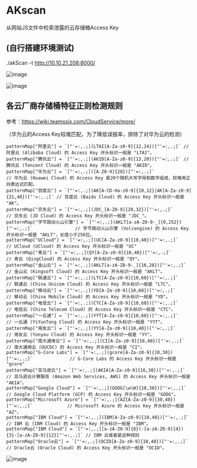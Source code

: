 # AKscan
从网站JS文件中检索泄露的云存储桶Access Key

## (自行搭建环境测试)

./akScan -t http://10.10.21.208:8000/

![image](https://github.com/user-attachments/assets/ef745834-56a2-4d18-8fe6-7f6aae8b1986)

![image](https://github.com/user-attachments/assets/81c80c94-e340-459c-907b-f0c06e565643)

## 各云厂商存储桶特征正则检测规则
参考：https://wiki.teamssix.com/CloudService/more/

（华为云的Access Key较难匹配，为了降低误报率，排除了对华为云的检测）

	patternMap["阿里云"] = `["'=:,.;](LTAI[A-Za-z0-9]{12,24})["'=:,.;]` // 阿里云 (Alibaba Cloud) 的 Access Key 开头标识一般是 "LTAI"。
	patternMap["腾讯云"] = `["'=:,.;](AKID[A-Za-z0-9]{13,20})["'=:,.;]` // 腾讯云 (Tencent Cloud) 的 Access Key 开头标识一般是 "AKID"。
	patternMap["华为云"] = `["'=:,.;]([A-Z0-9]{20})["'=:,.;]`                                 // 华为云 (Huawei Cloud) 的 Access Key 是20个随机大写字母和数字组成，较难用正则表达式匹配。
	patternMap["百度云"] = `["'=:,.;](AK[A-CD-Ha-z0-9]{10,12}|AK[A-Za-z0-9]{21,40})["'=:,.;]` // 百度云 (Baidu Cloud) 的 Access Key 开头标识一般是 "AK"。
	patternMap["京东云"] = `["'=:,.;](JDC_[A-Z0-9]{28,32})["'=:,.;]`                          // 京东云 (JD Cloud) 的 Access Key 开头标识一般是 "JDC_"。
	patternMap["字节跳动火山引擎"] = `["'=:,.;](AKLT[a-zA-Z0-9-_]{0,252})["'=:,.;]`                // 字节跳动火山引擎 (Volcengine) 的 Access Key 开头标识一般是 "AKLT"，长度小于256位。
	patternMap["UCloud"] = `["'=:,.;](UC[A-Za-z0-9]{10,40})["'=:,.;]`                      // UCloud (UCloud) 的 Access Key 开头标识一般是 "UC"
	patternMap["青云"] = `["'=:,.;](QY[A-Za-z0-9]{10,40})["'=:,.;]`                          // 青云 (QingCloud) 的 Access Key 开头标识一般是 "QY"。
	patternMap["金山云"] = `["'=:,.;](AKLT[a-zA-Z0-9-_]{16,28})["'=:,.;]`                     // 金山云 (Kingsoft Cloud) 的 Access Key 开头标识一般是 "AKLT"。
	patternMap["联通云"] = `["'=:,.;](LTC[A-Za-z0-9]{10,60})["'=:,.;]`                        // 联通云 (China Unicom Cloud) 的 Access Key 开头标识一般是 "LTC"。
	patternMap["移动云"] = `["'=:,.;](YD[A-Za-z0-9]{10,60})["'=:,.;]`                         // 移动云 (China Mobile Cloud) 的 Access Key 开头标识一般是 "YD"。
	patternMap["电信云"] = `["'=:,.;](CTC[A-Za-z0-9]{10,60})["'=:,.;]`                        // 电信云 (China Telecom Cloud) 的 Access Key 开头标识一般是 "CTC"。
	patternMap["一云通"] = `["'=:,.;](YYT[A-Za-z0-9]{10,60})["'=:,.;]`                        // 一云通 (YiYunTong Cloud) 的 Access Key 开头标识一般是 "YYT"。
	patternMap["用友云"] = `["'=:,.;](YY[A-Za-z0-9]{10,40})["'=:,.;]`                         // 用友云 (Yonyou Cloud) 的 Access Key 开头标识一般是 "YY"。
	patternMap["南大通用云"] = `["'=:,.;](CI[A-Za-z0-9]{10,40})["'=:,.;]`                       // 南大通用云 (OUCDC) 的 Access Key 开头标识一般是 "CI"。
	patternMap["G-Core Labs"] = `["'=:,.;](gcore[A-Za-z0-9]{10,30})["'=:,.;]`              // G-Core Labs 的 Access Key 开头标识一般是 "gcore"
	patternMap["亚马逊云"] = `["'=:,.;](AKIA[A-Za-z0-9]{16,30})["'=:,.;]`                      // 亚马逊云计算服务 (Amazon Web Services, AWS) 的 Access Key 开头标识一般是 "AKIA"。
	patternMap["Google Cloud"] = `["'=:,.;](GOOG[\w\W]{10,30})["'=:,.;]`                   // Google Cloud Platform (GCP) 的 Access Key 开头标识一般是 "GOOG"。
	patternMap["Microsoft Azure"] = `["'=:,.;](AZ[A-Za-z0-9]{30,40})["'=:,.;]`             // Microsoft Azure 的 Access Key 开头标识一般是 "AZ"。
	patternMap["IBM Cloud"] = `["'=:,.;](IBM[A-Za-z0-9]{10,40})["'=:,.;]`                  // IBM 云 (IBM Cloud) 的 Access Key 开头标识一般是 "IBM"。
	patternMap["IBM Cloud"] = `["'=:,.;][a-zA-Z0-9]{8}(-[a-zA-Z0-9]{4}){3}-[a-zA-Z0-9]{12}["'=:,.;]` // IBM 云或者是这种规则
	patternMap["Oracle云"] = `["'=:,.;](OCID[A-Za-z0-9]{10,40})["'=:,.;]` // Oracle云 (Oracle Cloud) 的 Access Key 开头标识一般是 "OCID"。
![image](https://github.com/user-attachments/assets/804c6389-3858-49c8-af48-15ab93b4db27)

